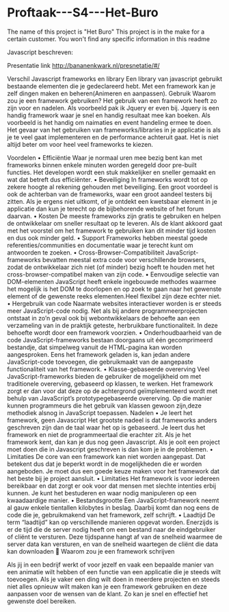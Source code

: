 # Proftaak---S4---Het-Buro
The name of this project is "Het Buro"
This project is in the make for a certain customer.
You won't find any specific information in this readme

Javascript beschreven:

Presentatie link 
http://bananenkwark.nl/presnetatie/#/

Verschil Javascript frameworks en library
Een library van javascript gebruikt bestaande elementen die je gedeclareerd hebt. Met een framework kan je zelf dingen maken en beheren(Animeren en aanpassen).
Gebruik
Waarom zou je een framework gebruiken? 
Het gebruik van een framework heeft zo zijn voor en nadelen. Als voorbeeld pak ik Jquery er even bij. Jquery is een handig framework waar je snel en handig resultaat mee kan boeken. Als voorbeeld is het handig om naimaties en event handeling ermee te doen. Het gevaar van het gebruiken van frameworks/libraries in je applicatie is als je te veel gaat implementeren en de performance achteruit gaat. Het is niet altijd beter om voor heel veel frameworks te kiezen.

Voordelen
•	Efficiëntie
Waar je normaal uren mee bezig bent kan met frameworks binnen enkele minuten worden geregeld door pre-built functies. Het developen wordt een stuk makkelijker en sneller gemaakt en wat dat betreft dus efficiënter.
•	Beveiliging
In frameworks wordt tot op zekere hoogte al rekening gehouden met beveiliging. Een groot voordeel is ook de achterban van de frameworks, waar een groot aandeel testers bij zitten. Als je ergens niet uitkomt, of je ontdekt een kwetsbaar element in je applicatie dan kun je terecht op de bijbehorende website of het forum daarvan.
•	Kosten
De meeste frameworks zijn gratis te gebruiken en helpen de ontwikkelaar om sneller resultaat op te leveren. Als de klant akkoord gaat met het voorstel om het framework te gebruiken kan dit minder tijd kosten en dus ook minder geld.
•	Support
Frameworks hebben meestal goede referenties/communities en documentatie waar je terecht kunt om antwoorden te zoeken.
•	Cross-Browser-Compatibiliteit
JavaScript-frameworks bevatten meestal extra code voor verschillende browsers, zodat de ontwikkelaar zich niet (of minder) bezig hoeft te houden met het cross-browser-compatibel maken van zijn code. 
•	Eenvoudige selectie van DOM-elementen
JavaScript heeft enkele ingebouwde methodes waarmee het mogelijk is het DOM te doorlopen en op zoek te gaan naar het gewenste element of de gewenste reeks elementen.Heel flexibel zijn deze echter niet.
•	Hergebruik van code
Naarmate websites interactiever worden is er steeds meer JavaScript-code nodig. Net als bij andere programmeerprojecten ontstaat in zo’n geval ook bij webontwikkelaars de behoefte aan een verzameling van in de praktijk geteste, herbruikbare functionaliteit. In deze behoefte wordt door een framework voorzien. 
•	Onderhoudbaarheid van de code
JavaScript-frameworks bestaan doorgaans uit één gecomprimeerd bestandje, dat simpelweg vanuit de HTML-pagina kan worden aangesproken. Eens het framework geladen is, kan jedan andere JavaScript-code toevoegen, die gebruikmaakt van de aangepaste functionaliteit van het framework. 
•	Klasse-gebaseerde overerving
Veel JavaScript-frameworks bieden de gebruiker de mogelijkheid om met traditionele overerving, gebaseerd op klassen, te werken. Het framework zorgt er dan voor dat deze op de achtergrond geïmplementeerd wordt met behulp van JavaScript’s prototypegebaseerde overerving. Op die manier kunnen programmeurs die het gebruik van klassen gewoon zijn,deze methodiek alsnog in JavaScript toepassen. 
Nadelen
•	Je leert het framework, geen Javascript
Het grootste nadeel is dat frameworks anders geschreven zijn dan de taal waar het op is gebaseerd. Je leert dus het framework en niet de programmeertaal die erachter zit. Als je het framework kent, dan kan je dus nog geen Javascript. Als je ooit een project moet doen die in Javascript geschreven is dan kom je in de problemen.
•	Limitaties
De core van een framework kan niet worden aangepast. Dat betekent dus dat je beperkt wordt in de mogelijkheden die er worden aangeboden. Je moet dus een goede keuze maken voor het framework dat het beste bij je project aansluit.
•	Limitaties
Het framework is voor iedereen bereikbaar en dat zorgt er ook voor dat mensen met slechte intenties erbij kunnen. Je kunt het bestuderen en waar nodig manipuleren op een kwaadaardige manier.
•	Bestandsgrootte
Een JavaScript-framework neemt al gauw enkele tientallen kilobytes in beslag. Daarbij komt dan nog eens de code die je, gebruikmakend van het framework, zelf schrijft. 
•	Laadtijd
De term “laadtijd” kan op verschillende manieren opgevat worden. Enerzijds is er de tijd die de server nodig heeft om een bestand naar de eindgebruiker of cliënt te versturen. Deze tijdspanne hangt af van de snelheid waarmee de server data kan versturen, en van de snelheid waartegen de cliënt die data kan downloaden

Waarom zou je een framework schrijven

Als jij in een bedrijf werkt of voor jezelf en vaak een bepaalde manier van een animatie wilt hebben of een functie van een applicatie die je steeds wilt toevoegen. Als je vaker een ding wilt doen in meerdere projecten en steeds niet alles opnieuw wilt maken kan je een framework gebruiken en deze aanpassen voor de wensen van de klant. Zo kan je snel en effectief het gewenste doel bereiken.
